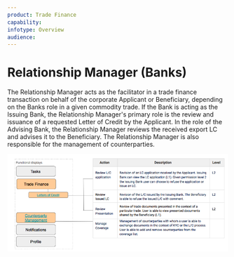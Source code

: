 ```yaml
---
product: Trade Finance
capability:
infotype: Overview
audience:
---
```


# Relationship Manager  \(Banks\)

The Relationship Manager acts as the facilitator in a trade finance transaction on behalf of the corporate Applicant or Beneficiary, depending on the Banks role in a given commodity trade. If the Bank is acting as the Issuing Bank, the Relationship Manager&#39;s primary role is the review and issuance of a requested Letter of Credit by the Applicant. In the role of the Advising Bank, the Relationship Manager reviews the received export LC and advises it to the Beneficiary. The Relationship Manager is also responsible for the management of counterparties.

![](/assets/user_manual_4.png)
